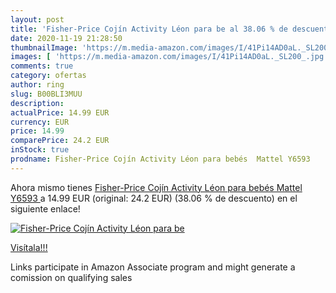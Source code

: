 ```yaml
---
layout: post
title: 'Fisher-Price Cojín Activity Léon para be al 38.06 % de descuento'
date: 2020-11-19 21:28:50
thumbnailImage: 'https://m.media-amazon.com/images/I/41Pi14AD0aL._SL200_.jpg'
images: [ 'https://m.media-amazon.com/images/I/41Pi14AD0aL._SL200_.jpg' ]
comments: true
category: ofertas
author: ring
slug: B00BLI3MUU
description:
actualPrice: 14.99 EUR
currency: EUR
price: 14.99
comparePrice: 24.2 EUR
inStock: true
prodname: Fisher-Price Cojín Activity Léon para bebés  Mattel Y6593 
---
```


Ahora mismo tienes [Fisher-Price Cojín Activity Léon para bebés  Mattel Y6593 ](https://www.amazon.es/dp/B00BLI3MUU/?tag=tolees-21) a 14.99 EUR (original: 24.2 EUR) (38.06 %  de descuento) en el siguiente enlace!

[![Fisher-Price Cojín Activity Léon para be](https://m.media-amazon.com/images/I/41Pi14AD0aL._SL200_.jpg)](https://www.amazon.es/dp/B00BLI3MUU/?tag=tolees-21)

[Visítala!!!](https://www.amazon.es/dp/B00BLI3MUU/?tag=tolees-21)

Links participate in Amazon Associate program and might generate a comission on qualifying sales
